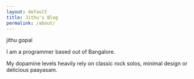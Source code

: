 ```yaml
---
layout: default
title: Jithu's Blog
permalink: /about/
---
```


<div class="bio">
  <div class="name">
    jithu gopal
  </div>
  <div class="about">
    <p>I am a programmer based out of Bangalore.</p>
    <p>My dopamine levels heavily rely on classic rock solos,
      minimal design or delicious paayasam.</p>
  </div>
</div>

